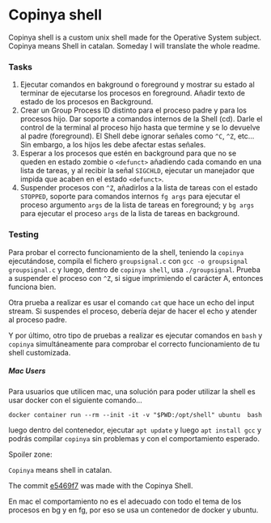 
# Copinya shell
Copinya shell is a custom unix shell made for the Operative System subject. Copinya means Shell in catalan. 
Someday I will translate the whole readme. 


### Tasks
1. Ejecutar comandos en bakground o foreground y mostrar su estado al terminar de ejecutarse los procesos en foreground. Añadir texto de estado de los procesos en Background.
2. Crear un Group Process ID distinto para el proceso padre y para los procesos hijo. Dar soporte a comandos internos de la Shell (cd). Darle el control de la terminal al proceso hijo hasta que termine y se lo devuelve al padre (foreground). El Shell debe ignorar señales como `^C`, `^Z`, etc... Sin embargo, a los hijos les debe afectar estas señales. 
3. Esperar a los procesos que estén en background para que no se queden en estado zombie o `<defunct>` añadiendo cada comando en una lista de tareas, y al recibir la señal `SIGCHLD`, ejecutar un manejador que impida que acaben en el estado `<defunct>`.
4. Suspender procesos con `^Z`, añadirlos a la lista de tareas con el estado `STOPPED`, soporte para comandos internos `fg args` para ejecutar el proceso argumento `args` de la lista de tareas en foreground; y `bg args` para ejecutar el proceso `args` de la lista de tareas en background. 


### Testing

Para probar el correcto funcionamiento de la shell, teniendo la `copinya` ejecutándose, compila el fichero `groupsignal.c` con `gcc -o groupsignal groupsignal.c` y luego, dentro de `copinya shell`, usa `./groupsignal`. Prueba a suspender el proceso con `^Z`, si sigue imprimiendo el carácter A, entonces funciona bien. 

Otra prueba a realizar es usar el comando `cat` que hace un echo del input stream. Si suspendes el proceso, debería dejar de hacer el echo y atender al proceso padre.

Y por último, otro tipo de pruebas a realizar es ejecutar comandos en `bash` y `copinya` simultáneamente para comprobar el correcto funcionamiento de tu shell customizada. 


##### Mac Users

Para usuarios que utilicen mac, una solución para poder utilizar la shell es usar docker con el siguiente comando...

`docker container run --rm --init -it -v "$PWD:/opt/shell" ubuntu  bash`

luego dentro del contenedor, ejecutar `apt update` y luego `apt install gcc` y podrás compilar `copinya` sin problemas y con el comportamiento esperado.



Spoiler zone:

`Copinya` means shell in catalan.

The commit [e5469f7](https://github.com/Alkesst/Copinya/commit/4ca8d1c8745e82b5b22a6199df177100365c3434) was made with the Copinya Shell.

En mac el comportamiento no es el adecuado con todo el tema de los procesos en bg y en fg, por eso se usa un contenedor de docker y ubuntu.


